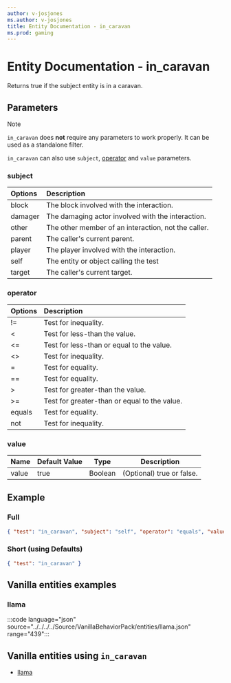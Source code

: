 ```yaml
---
author: v-josjones
ms.author: v-josjones
title: Entity Documentation - in_caravan
ms.prod: gaming
---
```


# Entity Documentation - in_caravan

Returns true if the subject entity is in a caravan.

## Parameters

> [!Note]
> `in_caravan` does **not** require any parameters to work properly. It can be used as a standalone filter.
>
> `in_caravan` can also use `subject`, [operator](../Definitions/NestedTables/operator.md) and `value` parameters.

### subject

| Options| Description |
|:-----------|:-----------|
| block| The block involved with the interaction. |
| damager| The damaging actor involved with the interaction. |
| other| The other member of an interaction, not the caller. |
| parent| The caller's current parent. |
| player| The player involved with the interaction. |
| self| The entity or object calling the test |
| target| The caller's current target. |

### operator

| Options| Description |
|:-----------|:-----------|
| !=| Test for inequality. |
| <| Test for less-than the value. |
| <=| Test for less-than or equal to the value. |
| <>| Test for inequality. |
| =| Test for equality. |
| ==| Test for equality. |
| >| Test for greater-than the value. |
| >=| Test for greater-than or equal to the value. |
| equals| Test for equality. |
| not| Test for inequality. |

### value

|Name |Default Value  |Type  |Description  |
|---------|---------|---------|---------|
|value |true |Boolean |(Optional) true or false. |

## Example

### Full

```json
{ "test": "in_caravan", "subject": "self", "operator": "equals", "value": "true" }
```

### Short (using Defaults)

```json
{ "test": "in_caravan" }
```

## Vanilla entities examples

### llama

:::code language="json" source="../../../../Source/VanillaBehaviorPack/entities/llama.json" range="439":::

## Vanilla entities using `in_caravan`

- [llama](../../../../Source/VanillaBehaviorPack_Snippets/entities/llama.md)
